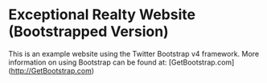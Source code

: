 # Exceptional Realty Website (Bootstrapped Version)

This is an example website using the Twitter Bootstrap v4 framework.
More information on using Bootstrap can be found at:
[GetBootstrap.com] (http://GetBootstrap.com)
